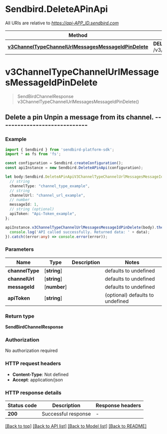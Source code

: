 # Sendbird.DeleteAPinApi

All URIs are relative to *https://api-APP_ID.sendbird.com*

Method | HTTP request | Description
------------- | ------------- | -------------
[**v3ChannelTypeChannelUrlMessagesMessageIdPinDelete**](DeleteAPinApi.md#v3ChannelTypeChannelUrlMessagesMessageIdPinDelete) | **DELETE** /v3/{channel_type}/{channel_url}/messages/{message_id}/pin | Delete a pin


# **v3ChannelTypeChannelUrlMessagesMessageIdPinDelete**
> SendBirdChannelResponse v3ChannelTypeChannelUrlMessagesMessageIdPinDelete()

## Delete a pin Unpin a message from its channel. -----------------------------  

### Example


```typescript
import { Sendbird } from 'sendbird-platform-sdk';
import * as fs from 'fs';

const configuration = Sendbird.createConfiguration();
const apiInstance = new Sendbird.DeleteAPinApi(configuration);

let body:Sendbird.DeleteAPinApiV3ChannelTypeChannelUrlMessagesMessageIdPinDeleteRequest = {
  // string
  channelType: "channel_type_example",
  // string
  channelUrl: "channel_url_example",
  // number
  messageId: 1,
  // string (optional)
  apiToken: "Api-Token_example",
};

apiInstance.v3ChannelTypeChannelUrlMessagesMessageIdPinDelete(body).then((data:any) => {
  console.log('API called successfully. Returned data: ' + data);
}).catch((error:any) => console.error(error));
```


### Parameters

Name | Type | Description  | Notes
------------- | ------------- | ------------- | -------------
 **channelType** | [**string**] |  | defaults to undefined
 **channelUrl** | [**string**] |  | defaults to undefined
 **messageId** | [**number**] |  | defaults to undefined
 **apiToken** | [**string**] |  | (optional) defaults to undefined


### Return type

**SendBirdChannelResponse**

### Authorization

No authorization required

### HTTP request headers

 - **Content-Type**: Not defined
 - **Accept**: application/json


### HTTP response details
| Status code | Description | Response headers |
|-------------|-------------|------------------|
**200** | Successful response |  -  |

[[Back to top]](#) [[Back to API list]](README.md#documentation-for-api-endpoints) [[Back to Model list]](README.md#documentation-for-models) [[Back to README]](README.md)


